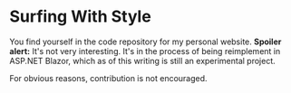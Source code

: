 # Surfing With Style

You find yourself in the code repository for my personal website.  **Spoiler alert:**  It's not very interesting.  It's in the process of being reimplement in ASP.NET Blazor, which as of this writing is still an experimental project.

For obvious reasons, contribution is not encouraged.
